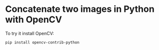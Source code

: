 # Concatenate two images in Python with OpenCV

To try it install OpenCV:
```
pip install opencv-contrib-python
```
